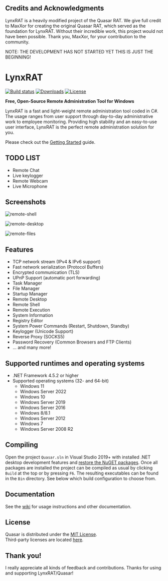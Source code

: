 ## Credits and Acknowledgments

LynxRAT is a heavily modified project of the Quasar RAT. We give full credit to MaxXor for creating the original Quasar RAT, which served as the foundation for LynxRAT. Without their incredible work, this project would not have been possible. Thank you, MaxXor, for your contribution to the community.


NOTE: THE DEVELOPMENT HAS NOT STARTED YET THIS IS JUST THE BEGINNING!

# LynxRAT

[![Build status](https://ci.appveyor.com/api/projects/status/5857hfy6r1ltb5f2?svg=true)](https://ci.appveyor.com/project/MaxXor/Quasar)
[![Downloads](https://img.shields.io/github/downloads/LynxRAT/LynxRAT/total.svg)](https://github.com/LynxRAT/LynxRAT/releases)
[![License](https://img.shields.io/github/license/Quasar/Quasar.svg)](LICENSE)

**Free, Open-Source Remote Administration Tool for Windows**

LynxRAT is a fast and light-weight remote administration tool coded in C#. The usage ranges from user support through day-to-day administrative work to employee monitoring. Providing high stability and an easy-to-use user interface, LynxRAT is the perfect remote administration solution for you.

Please check out the [Getting Started](https://github.com/Quasar/Quasar/wiki/Getting-Started) guide.


## TODO LIST

* Remote Chat
* Live keylogger
* Remote Webcam
* Live Microphone
  

## Screenshots

![remote-shell](Images/remote-shell.png)

![remote-desktop](Images/remote-desktop.png)

![remote-files](Images/remote-files.png)

## Features
* TCP network stream (IPv4 & IPv6 support)
* Fast network serialization (Protocol Buffers)
* Encrypted communication (TLS)
* UPnP Support (automatic port forwarding)
* Task Manager
* File Manager
* Startup Manager
* Remote Desktop
* Remote Shell
* Remote Execution
* System Information
* Registry Editor
* System Power Commands (Restart, Shutdown, Standby)
* Keylogger (Unicode Support)
* Reverse Proxy (SOCKS5)
* Password Recovery (Common Browsers and FTP Clients)
* ... and many more!

## Supported runtimes and operating systems
* .NET Framework 4.5.2 or higher
* Supported operating systems (32- and 64-bit)
  * Windows 11
  * Windows Server 2022
  * Windows 10
  * Windows Server 2019
  * Windows Server 2016
  * Windows 8/8.1
  * Windows Server 2012
  * Windows 7
  * Windows Server 2008 R2

## Compiling
Open the project `Quasar.sln` in Visual Studio 2019+ with installed .NET desktop development features and [restore the NuGET packages](https://docs.microsoft.com/en-us/nuget/consume-packages/package-restore). Once all packages are installed the project can be compiled as usual by clicking `Build` at the top or by pressing `F6`. The resulting executables can be found in the `Bin` directory. See below which build configuration to choose from.

## Documentation
See the [wiki](https://github.com/Quasar/Quasar/wiki) for usage instructions and other documentation.

## License
Quasar is distributed under the [MIT License](LICENSE).  
Third-party licenses are located [here](Licenses).

## Thank you!
I really appreciate all kinds of feedback and contributions. Thanks for using and supporting LynxRAT/Quasar!
